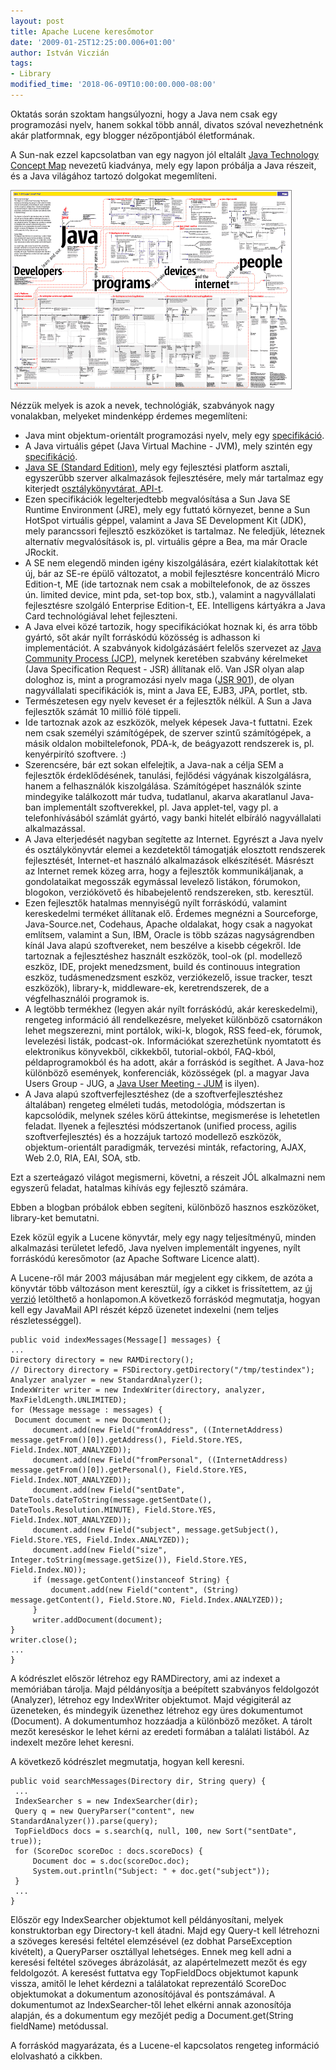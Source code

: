 ```yaml
---
layout: post
title: Apache Lucene keresőmotor
date: '2009-01-25T12:25:00.006+01:00'
author: István Viczián
tags:
- Library
modified_time: '2018-06-09T10:00:00.000-08:00'
---
```


Oktatás során szoktam hangsúlyozni, hogy a Java nem csak egy
programozási nyelv, hanem sokkal több annál, divatos szóval nevezhetnénk
akár platformnak, egy blogger nézőpontjából életformának.

A Sun-nak ezzel kapcsolatban van egy nagyon jól eltalált [Java
Technology Concept
Map](http://java.sun.com/new2java/javamap/intro.html) nevezetű kiadványa,
mely egy lapon próbálja a Java részeit, és a Java világához tartozó
dolgokat megemlíteni.

![Java Technology Concept Map](/artifacts/posts/2009-01-25-apache-lucene-keresomotor/java_map.png)

Nézzük melyek is azok a nevek, technológiák, szabványok nagy vonalakban,
melyeket mindenképp érdemes megemlíteni:

-   Java mint objektum-orientált programozási nyelv, mely egy
    [specifikáció](http://java.sun.com/docs/books/jls/).
-   A Java virtuális gépet (Java Virtual Machine - JVM), mely szintén
    egy [specifikáció](http://java.sun.com/docs/books/jvms/).
-   [Java SE (Standard Edition)](http://java.sun.com/javase/6/docs/),
    mely egy fejlesztési platform asztali, egyszerűbb szerver
    alkalmazások fejlesztésére, mely már tartalmaz egy kiterjedt
    [osztálykönyvtárat,
    API-t](http://java.sun.com/javase/6/docs/api/index.html).
-   Ezen specifikációk legelterjedtebb megvalósítása a Sun Java SE
    Runtime Environment (JRE), mely egy futtató környezet, benne a Sun
    HotSpot virtuális géppel, valamint a Java SE Development Kit (JDK),
    mely parancssori fejlesztő eszközöket is tartalmaz. Ne feledjük,
    léteznek alternatív megvalósítások is, pl. virtuális gépre a Bea, ma
    már Oracle JRockit.
-   A SE nem elegendő minden igény kiszolgálására, ezért kialakítottak
    két új, bár az SE-re épülő változatot, a mobil fejlesztésre
    koncentráló Micro Edition-t, ME (ide tartoznak nem csak a
    mobiltelefonok, de az összes ún. limited device, mint pda, set-top
    box, stb.), valamint a nagyvállalati fejlesztésre szolgáló
    Enterprise Edition-t, EE. Intelligens kártyákra a Java Card
    technológiával lehet fejleszteni.
-   A Java elvei közé tartozik, hogy specifikációkat hoznak ki, és arra
    több gyártó, sőt akár nyílt forráskódú közösség is adhasson ki
    implementációt. A szabványok kidolgázásáért felelős szervezet az
    [Java Community Process (JCP)](http://jcp.org/en/home/index),
    melynek keretében szabvány kérelmeket (Java Specification Request -
    JSR) állítanak elő. Van JSR olyan alap dologhoz is, mint a
    programozási nyelv maga ([JSR
    901](http://jcp.org/en/jsr/detail?id=901)), de olyan nagyvállalati
    specifikációk is, mint a Java EE, EJB3, JPA, portlet, stb.
-   Természetesen egy nyelv keveset ér a fejlesztők nélkül. A Sun a Java
    fejlesztők számát 10 millió fölé tippeli.
-   Ide tartoznak azok az eszközök, melyek képesek Java-t futtatni. Ezek
    nem csak személyi számítógépek, de szerver szintű számítógépek, a
    másik oldalon mobiltelefonok, PDA-k, de beágyazott rendszerek is,
    pl. kenyérpirító szoftvere. :)
-   Szerencsére, bár ezt sokan elfelejtik, a Java-nak a célja SEM a
    fejlesztők érdeklődésének, tanulási, fejlődési vágyának
    kiszolgálásra, hanem a felhasználók kiszolgálása. Számítógépet
    használók szinte mindegyike találkozott már tudva, tudatlanul,
    akarva akaratlanul Java-ban implementált szoftverekkel, pl. Java
    applet-tel, vagy pl. a telefonhívásából számlát gyártó, vagy banki
    hitelét elbíráló nagyvállalati alkalmazással.
-   A Java elterjedését nagyban segítette az Internet. Egyrészt a Java
    nyelv és osztálykönyvtár elemei a kezdetektől támogatják elosztott
    rendszerek fejlesztését, Internet-et használó alkalmazások
    elkészítését. Másrészt az Internet remek közeg arra, hogy a
    fejlesztők kommunikáljanak, a gondolataikat megosszák egymással
    levelező listákon, fórumokon, blogokon, verziókövető és
    hibabejelentő rendszereken, stb. keresztül.
-   Ezen fejlesztők hatalmas mennyiségű nyílt forráskódú, valamint
    kereskedelmi terméket állítanak elő. Érdemes megnézni a Sourceforge,
    Java-Source.net, Codehaus, Apache oldalakat, hogy csak a nagyokat
    említsem, valamint a Sun, IBM, Oracle is több százas nagyságrendben
    kínál Java alapú szoftvereket, nem beszélve a kisebb cégekről. Ide
    tartoznak a fejlesztéshez használt eszközök, tool-ok (pl. modellező
    eszköz, IDE, projekt menedzsment, build és continouus integration
    eszköz, tudásmenedzsment eszköz, verziókezelő, issue tracker, teszt
    eszközök), library-k, middleware-ek, keretrendszerek, de a
    végfelhasználói programok is.
-   A legtöbb termékhez (legyen akár nyílt forráskódú, akár
    kereskedelmi), rengeteg információ áll rendelkezésre, melyeket
    különböző csatornákon lehet megszerezni, mint portálok, wiki-k,
    blogok, RSS feed-ek, fórumok, levelezési listák, podcast-ok.
    Információkat szerezhetünk nyomtatott és elektronikus könyvekből,
    cikkekből, tutorial-okból, FAQ-kból, példaprogramokból és ha adott,
    akár a forráskód is segíthet. A Java-hoz különböző események,
    konferenciák, közösségek (pl. a magyar Java Users Group - JUG, a
    [Java User Meeting - JUM](http://www.jum.hu/) is ilyen).
-   A Java alapú szoftverfejlesztéshez (de a szoftverfejlesztéshez
    általában) rengeteg elméleti tudás, metodológia, módszertan is
    kapcsolódik, melynek széles körű áttekintse, megismerése is
    lehetetlen feladat. Ilyenek a fejlesztési módszertanok (unified
    process, agilis szoftverfejlesztés) és a hozzájuk tartozó modellező
    eszközök, objektum-orientált paradigmák, tervezési minták,
    refactoring, AJAX, Web 2.0, RIA, EAI, SOA, stb.

Ezt a szerteágazó világot megismerni, követni, a részeit JÓL alkalmazni
nem egyszerű feladat, hatalmas kihívás egy fejlesztő számára.

Ebben a blogban próbálok ebben segíteni, különböző hasznos eszközöket,
library-ket bemutatni.

Ezek közül egyik a Lucene könyvtár, mely egy nagy teljesítményű, minden
alkalmazási területet lefedő, Java nyelven implementált ingyenes, nyílt
forráskódú keresőmotor (az Apache Software Licence alatt).

A Lucene-ről már 2003 májusában már megjelent egy cikkem, de azóta a
könyvtár több változáson ment keresztül, így a cikket is frissítettem,
az [új verzió](http://delfin.unideb.hu/%7Evicziani/pdf/lucene.pdf)
letölthető a honlapomon.A következő forráskód megmutatja, hogyan kell
egy JavaMail API részét képző üzenetet indexelni (nem teljes
részletességgel).

```
public void indexMessages(Message[] messages) {
...
Directory directory = new RAMDirectory();
// Directory directory = FSDirectory.getDirectory("/tmp/testindex");
Analyzer analyzer = new StandardAnalyzer();
IndexWriter writer = new IndexWriter(directory, analyzer, MaxFieldLength.UNLIMITED);
for (Message message : messages) {
 Document document = new Document();
     document.add(new Field("fromAddress", ((InternetAddress) message.getFrom()[0]).getAddress(), Field.Store.YES, Field.Index.NOT_ANALYZED));
     document.add(new Field("fromPersonal", ((InternetAddress) message.getFrom()[0]).getPersonal(), Field.Store.YES, Field.Index.NOT_ANALYZED));
     document.add(new Field("sentDate", DateTools.dateToString(message.getSentDate(), DateTools.Resolution.MINUTE), Field.Store.YES, Field.Index.NOT_ANALYZED));
     document.add(new Field("subject", message.getSubject(), Field.Store.YES, Field.Index.ANALYZED));
     document.add(new Field("size", Integer.toString(message.getSize()), Field.Store.YES, Field.Index.NO));
     if (message.getContent()instanceof String) {
         document.add(new Field("content", (String) message.getContent(), Field.Store.NO, Field.Index.ANALYZED));
     }
     writer.addDocument(document);
}
writer.close();
...
}
```

A kódrészlet először létrehoz egy RAMDirectory, ami az indexet a
memóriában tárolja. Majd példányosítja a beépített szabványos
feldolgozót (Analyzer), létrehoz egy IndexWriter objektumot. Majd
végigiterál az üzeneteken, és mindegyik üzenethez létrehoz egy üres
dokumentumot (Document). A dokumentumhoz hozzáadja a különböző mezőket.
A tárolt mezőt kereséskor le lehet kérni az eredeti formában a találati
listából. Az indexelt mezőre lehet keresni.

A következő kódrészlet megmutatja, hogyan kell keresni.

```
public void searchMessages(Directory dir, String query) {
 ...
 IndexSearcher s = new IndexSearcher(dir);
 Query q = new QueryParser("content", new StandardAnalyzer()).parse(query);
 TopFieldDocs docs = s.search(q, null, 100, new Sort("sentDate", true));
 for (ScoreDoc scoreDoc : docs.scoreDocs) {
     Document doc = s.doc(scoreDoc.doc);
     System.out.println("Subject: " + doc.get("subject"));
 }
 ...
}
```

Először egy IndexSearcher objektumot kell példányosítani, melyek
konstruktorban egy Directory-t kell átadni. Majd egy Query-t kell
létrehozni a szöveges keresési feltétel elemzésével (ez dobhat
ParseException kivételt), a QueryParser osztállyal lehetséges. Ennek meg
kell adni a keresési feltétel szöveges ábrázolását, az alapértelmezett
mezőt és egy feldolgozót. A keresést futtatva egy TopFieldDocs
objektumot kapunk vissza, amitől le lehet kérdezni a találatokat
reprezentáló ScoreDoc objektumokat a dokumentum azonosítójával és
pontszámával. A dokumentumot az IndexSearcher-től lehet elkérni annak
azonosítója alapján, és a dokumentum egy mezőjét pedig a
Document.get(String fieldName) metódussal.

A forráskód magyarázata, és a Lucene-el kapcsolatos rengeteg információ
elolvasható a cikkben.
